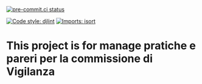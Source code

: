 [![pre-commit.ci status](https://results.pre-commit.ci/badge/github/massimilianoporzio/pratiche-pareri/main.svg?badge_token=JwfOLRFsSzOpx0JdGaGzMw)](https://results.pre-commit.ci/latest/github/massimilianoporzio/pratiche-pareri/main?badge_token=JwfOLRFsSzOpx0JdGaGzMw)

[![Code style: djlint](https://img.shields.io/badge/html%20style-djlint-blue.svg)](https://www.djlint.com) [![Imports: isort](https://img.shields.io/badge/%20imports-isort-%231674b1?style=flat&labelColor=ef8336)](https://pycqa.github.io/isort/)
<p align="center">

# This project is for manage pratiche e pareri per la commissione di Vigilanza

</p>
